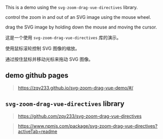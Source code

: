 This is a demo using the `svg-zoom-drag-vue-directives` library.

control the zoom in and out of an SVG image using the mouse wheel.

drag the SVG image by holding down the mouse and moving the cursor.

这是一个使用 `svg-zoom-drag-vue-directives` 库的演示。

使用鼠标滚轮控制 SVG 图像的缩放。

通过按住鼠标并移动光标来拖动 SVG 图像。

## demo github pages
> https://zqy233.github.io/svg-zoom-drag-vue-demo/#/

## `svg-zoom-drag-vue-directives` library

> https://github.com/zqy233/svg-zoom-drag-vue-directives

> https://www.npmjs.com/package/svg-zoom-drag-vue-directives?activeTab=readme









